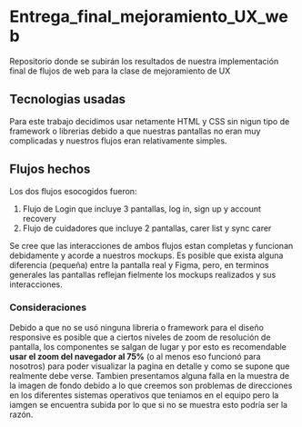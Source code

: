 # Entrega_final_mejoramiento_UX_web
Repositorio donde se subirán los resultados de nuestra implementación final de flujos de web para la clase de mejoramiento de UX

## Tecnologias usadas
Para este trabajo decidimos usar netamente HTML y CSS sin nigun tipo de framework o librerias debido a que nuestras pantallas no eran muy complicadas y nuestros flujos eran relativamente simples.

## Flujos hechos
Los dos flujos esocogidos fueron:
1. Flujo de Login que incluye 3 pantallas, log in, sign up y account recovery
2. Flujo de cuidadores que incluye 2 pantallas, carer list y sync carer

Se cree que las interacciones de ambos flujos estan completas y funcionan debidamente y acorde a nuestros mockups. Es posible que exista alguna diferencia (pequeña) entre la pantalla real y Figma, pero, en terminos generales las pantallas reflejan fielmente los mockups realizados y sus interacciones. 

### Consideraciones
Debido a que no se usó ninguna libreria o framework para el diseño responsive es posible que a ciertos niveles de zoom de resolución de pantalla, los componentes se salgan de lugar y por esto es recomendable **usar el zoom del navegador al 75%** (o al menos eso funcionó para nosotros) para poder visualizar la pagina en detalle y como se supone que realmente debe verse.
Tambien presentamos alguna falla en la muestra de la imagen de fondo debido a lo que creemos son problemas de direcciones en los diferentes sistemas operativos que teniamos en el equipo pero la iamgen se encuentra subida por lo que si no se muestra esto podría ser la razón.
